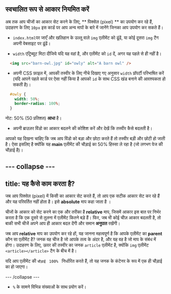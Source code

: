## स्वचालित रूप से आकार नियमित करें

अब तक आप चीजों का आकार सेट करने के लिए, ** पिक्सेल (pixel) ** का उपयोग कर रहे हैं, उदाहरण के लिए ` 10px ` इस कार्ड पर आप अन्य मापों के बारे में जानेंगे जिनका आप उपयोग कर सकते हैं।

+ `index.html`पर जाएँ और खलिहान के उल्लू वाले `img` एलीमेंट को ढूंढें, या कोई दूसरा `img` टैग अपनी वेबसाइट पर ढूंढें।

+ `width` एट्रिब्यूट मिटा दीजिये यदि यह वहां है, और एलीमेंट को `id` दें, अगर यह पहले से ही नहीं है।

```html
  <img src="barn-owl.jpg" id="owly" alt="A barn owl" />
```

+ अपनी CSS फ़ाइल में, आपकी तस्वीर के लिए नीचे दिखाए गए अनुसार `width` प्रॉपर्टी परिभाषित करें (यदि आपने पहले कार्ड पर ऐसा नहीं किया है आपको `id` के साथ CSS खंड बनाने की आवश्यकता हो सकती है)।

```css
  #owly {
    width: 50%;
    border-radius: 100%;
  }
```

नोट: 50% (50 प्रतिशत) **आधा** है।

+ अपनी ब्राउज़र विंडो का आकार बदलने की कोशिश करें और देखें कि तस्वीर कैसे बदलती है।

आपको यह दिखना चाहिए कि जब आप विंडो को बड़ा और छोटा करते हैं तो तस्वीर बड़ी और छोटी हो जाती है। ऐसा इसलिए है क्योंकि यह **main** एलीमेंट की चौड़ाई का 50% हिस्सा ले रहा है (जो लगभग पेज की चौड़ाई है)।

--- collapse ---
---
title: यह कैसे काम करता है?
---

जब आप पिक्सेल (pixel) में किसी का आकार सेट करते हैं, तो आप एक सटीक आकार सेट कर रहे हैं और यह परिवर्तित नहीं होता है। इसे **absolute** माप कहा जाता है ।

चीजों के आकार को सेट करने का एक और तरीका है **relative** माप, जिसमें आकार इस बात पर निर्भर करता है कि एक दूसरे से तुलना में एलीमेंट कितने बड़े हैं। फिर, जब भी कोई चीज़ आकार बदलती है, तो बाकी सभी चीजें अपने आप ही आकार बदल देंगी और समान **अनुपात** रखेंगी।

जब आप **relative** माप का उपयोग कर रहे हों, यह जानना महत्वपूर्ण है कि आपके एलीमेंट का **parent** कौन सा एलीमेंट है? जनक वह चीज है जो आपके तत्व के अंदर है, और यह वह है जो माप के संबंध में होगा। उदाहरण के लिए, ऊपर की तस्वीर का जनक `article` एलीमेंट है, क्योंकि ` img ` एलीमेंट `<article></article>` टैग के बीच में है।

यदि आप एलीमेंट की `चौड़ाई ` `100% ` निर्धारित करते हैं, तो यह जनक के कंटेनर के रूप में एक ही चौड़ाई का हो जाएगा।

--- /collapse ---

+ `%` के सामने विभिन्न संख्याओं के साथ प्रयोग करें।
